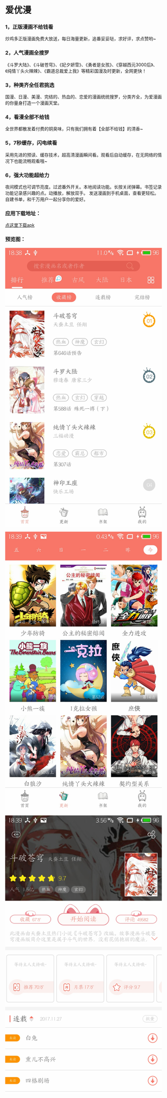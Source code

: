# 爱优漫

### 1，正版漫画不给钱看
炒鸡多正版漫画免费大放送，每日海量更新，追番妥妥哒，求好评，求点赞哟~
### 2，人气漫画全搜罗
《斗罗大陆》、《斗破苍穹》、《妃夕妍雪》、《勇者是女孩》、《穿越西元3000后》、《纯情丫头火辣辣》、《霸道总裁爱上我》等精彩国漫及时更新，全网更快！
### 3，种类齐全任君挑选
国漫、日漫、美漫、完结的、热血的、恋爱的漫画统统搜罗，分类齐全，为爱漫画的你量身打造一个漫画天堂。
### 4，看漫全部不给钱
全世界都散发着付费的铜臭味，只有我们拥有着【全部不给钱】的清香~
### 5，7秒缓存，闪电续看
采用先进的预读、缓存技术，超高清漫画瞬间看。观看后自动缓存，在无网络的情况下也能流畅观看哦~
### 6，强大功能超给力
夜间模式也可调节亮度。过滤番外开关。本地阅读功能。长按关闭弹幕。书签记录功能记录感兴趣的点。动播放，解放双手。
发送漫画到手机桌面，查看更轻松。自建书单，和千万用户一起分享你的爱好。

### 应用下载地址：
[点这里下载apk](https://raw.githubusercontent.com/canyinghao2/manhua/master/apk/com.comic.iyouman_1711172255_1.0.0.1.apk)

### 预览图：

![](./S71130-183903.jpg)
 
![](./S71130-183907.jpg)
  
![](./S71130-183913.jpg)




